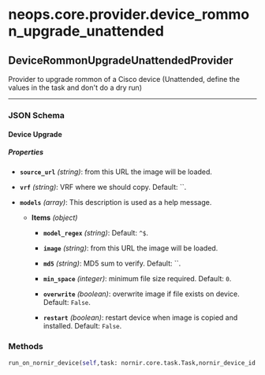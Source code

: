# neops.core.provider.device_rommon_upgrade_unattended
## DeviceRommonUpgradeUnattendedProvider
Provider to upgrade rommon of a Cisco device (Unattended, define the values in the task and don't do a dry run)

----------
### JSON Schema
#### Device Upgrade


##### Properties


- **`source_url`** *(string)*: from this URL the image will be loaded.

- **`vrf`** *(string)*: VRF where we should copy. Default: ``.

- **`models`** *(array)*: This description is used as a help message.

  - **Items** *(object)*

    - **`model_regex`** *(string)*: Default: `^$`.

    - **`image`** *(string)*: from this URL the image will be loaded.

    - **`md5`** *(string)*: MD5 sum to verify. Default: ``.

    - **`min_space`** *(integer)*: minimum file size required. Default: `0`.

    - **`overwrite`** *(boolean)*: overwrite image if file exists on device. Default: `False`.

    - **`restart`** *(boolean)*: restart device when image is copied and installed. Default: `False`.

### Methods
```python
run_on_nornir_device(self,task: nornir.core.task.Task,nornir_device_id: int,**kwargs) -> Any
```
